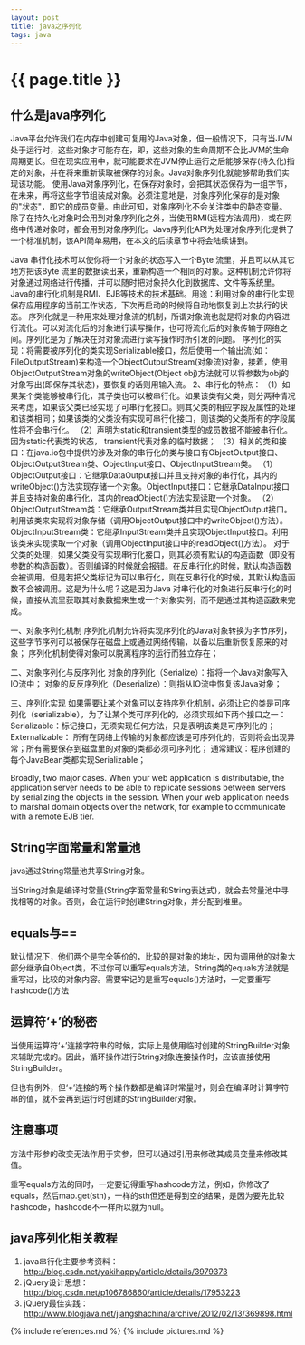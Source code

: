 ```yaml
---
layout: post
title: java之序列化
tags: java
---
```


{{ page.title }}
================

什么是java序列化
----------------

Java平台允许我们在内存中创建可复用的Java对象，但一般情况下，只有当JVM处于运行时，这些对象才可能存在，即，这些对象的生命周期不会比JVM的生命周期更长。但在现实应用中，就可能要求在JVM停止运行之后能够保存(持久化)指定的对象，并在将来重新读取被保存的对象。Java对象序列化就能够帮助我们实现该功能。
    使用Java对象序列化，在保存对象时，会把其状态保存为一组字节，在未来，再将这些字节组装成对象。必须注意地是，对象序列化保存的是对象的"状态"，即它的成员变量。由此可知，对象序列化不会关注类中的静态变量。
    除了在持久化对象时会用到对象序列化之外，当使用RMI(远程方法调用)，或在网络中传递对象时，都会用到对象序列化。Java序列化API为处理对象序列化提供了一个标准机制，该API简单易用，在本文的后续章节中将会陆续讲到。



Java 串行化技术可以使你将一个对象的状态写入一个Byte 流里，并且可以从其它地方把该Byte 流里的数据读出来，重新构造一个相同的对象。这种机制允许你将对象通过网络进行传播，并可以随时把对象持久化到数据库、文件等系统里。Java的串行化机制是RMI、EJB等技术的技术基础。用途：利用对象的串行化实现保存应用程序的当前工作状态，下次再启动的时候将自动地恢复到上次执行的状态。
序列化就是一种用来处理对象流的机制，所谓对象流也就是将对象的内容进行流化。可以对流化后的对象进行读写操作，也可将流化后的对象传输于网络之间。序列化是为了解决在对对象流进行读写操作时所引发的问题。
序列化的实现：将需要被序列化的类实现Serializable接口，然后使用一个输出流(如：FileOutputStream)来构造一个ObjectOutputStream(对象流)对象，接着，使用ObjectOutputStream对象的writeObject(Object obj)方法就可以将参数为obj的对象写出(即保存其状态)，要恢复的话则用输入流。
2、串行化的特点：
    （1）如果某个类能够被串行化，其子类也可以被串行化。如果该类有父类，则分两种情况来考虑，如果该父类已经实现了可串行化接口。则其父类的相应字段及属性的处理和该类相同；如果该类的父类没有实现可串行化接口，则该类的父类所有的字段属性将不会串行化。
  （2）声明为static和transient类型的成员数据不能被串行化。因为static代表类的状态， transient代表对象的临时数据；
  （3）相关的类和接口：在java.io包中提供的涉及对象的串行化的类与接口有ObjectOutput接口、ObjectOutputStream类、ObjectInput接口、ObjectInputStream类。
    （1）ObjectOutput接口：它继承DataOutput接口并且支持对象的串行化，其内的writeObject()方法实现存储一个对象。ObjectInput接口：它继承DataInput接口并且支持对象的串行化，其内的readObject()方法实现读取一个对象。
    （2）ObjectOutputStream类：它继承OutputStream类并且实现ObjectOutput接口。利用该类来实现将对象存储（调用ObjectOutput接口中的writeObject()方法）。ObjectInputStream类：它继承InputStream类并且实现ObjectInput接口。利用该类来实现读取一个对象（调用ObjectInput接口中的readObject()方法）。
  对于父类的处理，如果父类没有实现串行化接口，则其必须有默认的构造函数（即没有参数的构造函数）。否则编译的时候就会报错。在反串行化的时候，默认构造函数会被调用。但是若把父类标记为可以串行化，则在反串行化的时候，其默认构造函数不会被调用。这是为什么呢？这是因为Java 对串行化的对象进行反串行化的时候，直接从流里获取其对象数据来生成一个对象实例，而不是通过其构造函数来完成。


  一、对象序列化机制 
序列化机制允许将实现序列化的Java对象转换为字节序列，这些字节序列可以被保存在磁盘上或通过网络传输，以备以后重新恢复原来的对象； 
序列化机制使得对象可以脱离程序的运行而独立存在； 
 
二、对象序列化与反序列化 
对象的序列化（Serialize）：指将一个Java对象写入IO流中； 
对象的反反序列化（Deserialize）：则指从IO流中恢复该Java对象； 
 
三、序列化实现 
如果需要让某个对象可以支持序列化机制，必须让它的类是可序列化（serializable），为了让某个类可序列化的，必须实现如下两个接口之一： 
Serializable：标记接口，无须实现任何方法，只是表明该类是可序列化的； 
Externalizable： 
所有在网络上传输的对象都应该是可序列化的，否则将会出现异常；所有需要保存到磁盘里的对象的类都必须可序列化； 
通常建议：程序创建的每个JavaBean类都实现Serializable；



Broadly, two major cases.
When your web application is distributable, the application server needs to be able to replicate sessions between servers by serializing the objects in the session.
When your web application needs to marshal domain objects over the network, for example to communicate with a remote EJB tier.


String字面常量和常量池
----------------------

java通过String常量池共享String对象。

当String对象是编译时常量(String字面常量和String表达式)，就会去常量池中寻找相等的对象。否则，会在运行时创建String对象，并分配到堆里。

equals与==
----------

默认情况下，他们两个是完全等价的，比较的是对象的地址，因为调用他的对象大部分继承自Object类，不过你可以重写equals方法，String类的equals方法就是重写过，比较的对象内容。需要牢记的是重写equals()方法时，一定要重写hashcode()方法



运算符‘+’的秘密
---------------

当使用运算符‘+’连接字符串的时候，实际上是使用临时创建的StringBuilder对象来辅助完成的。因此，循环操作进行String对象连接操作时，应该直接使用StringBuilder。

但也有例外，但‘+’连接的两个操作数都是编译时常量时，则会在编译时计算字符串的值，就不会再到运行时创建的StringBuilder对象。

注意事项
--------

方法中形参的改变无法作用于实参，但可以通过引用来修改其成员变量来修改其值。

重写equals方法的同时，一定要记得重写hashcode方法，例如，你修改了equals，然后map.get(sth)，一样的sth但还是得到空的结果，是因为要先比较hashcode，hashcode不一样所以就为null。

java序列化相关教程
------------------

1.	java串行化主要参考资料：<http://blog.csdn.net/yakihappy/article/details/3979373>
2.	jQuery设计思想：<http://blog.csdn.net/p106786860/article/details/17953223>
3.	jQuery最佳实践：<http://www.blogjava.net/jiangshachina/archive/2012/02/13/369898.html>


{% include references.md %}
{% include pictures.md %}
